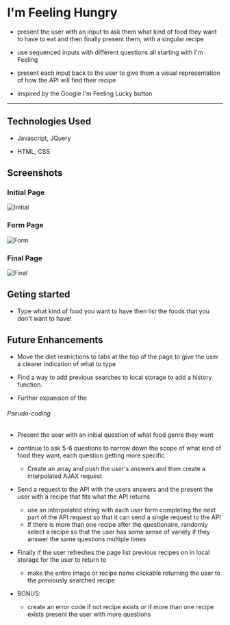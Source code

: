 # I'm Feeling Hungry

- present the user with an input to ask them what kind of food they want to have to eat and then finally present them, with a singular recipe

- use sequenced inputs with different questions all starting with I'm Feeling 

- present each input back to the user to give them a visual representation of how the API will find their recipe

- inspired by the Google I'm Feeling Lucky button

____________ 

## Technologies Used

- Javascript, JQuery

- HTML, CSS

## Screenshots

### Initial Page
![Initial](https://imgur.com/ysjB5fZ)

### Form Page
![Form](https://imgur.com/KX1iKdh)

### Final Page
![Final](https://imgur.com/7xHz1SQ)

## Geting started

 - Type what kind of food you want to have then list the foods that you don't want to have!

## Future Enhancements

- Move the diet restrictions to tabs at the top of the page to give the user a clearer indication of what to type 

- Find a way to add previous searches to local storage to add a history function.

- Further expansion of the 

###### Pseudo-coding

- Present the user with an initial question of what food genre they want

- continue to ask  5-6 questions to narrow down the scope of what kind of food they want, each question getting more specific
    - Create an array and push the user's answers and then create a interpolated AJAX request

- Send a request to the API with the users answers and the present the user with a recipe that fits what the API returns
    - use an interpolated string with each user form completing the next part of the API request so that it can send a single request to the API
    - If there is more than one recipe after the questionaire, randomly select a recipe so that the user has some sense of variety if they answer the same questions multiple times

- Finally if the user refreshes the page list previous recipes on in local storage for the user to return to
    - make the entire image or recipe name clickable returning the user to the previously searched recipe

- BONUS: 
    - create an error code if not recipe exists or if more than one recipe exists present the user with more questions

